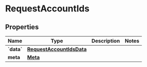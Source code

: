 # RequestAccountIds

## Properties
Name | Type | Description | Notes
------------ | ------------- | ------------- | -------------
**&#x60;data&#x60;** | [**RequestAccountIdsData**](RequestAccountIdsData.md) |  | 
**meta** | [**Meta**](Meta.md) |  | 
